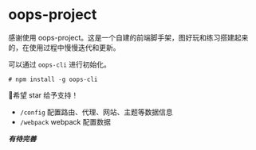 # oops-project

感谢使用 oops-project。这是一个自建的前端脚手架，图好玩和练习搭建起来的，在使用过程中慢慢迭代和更新。

可以通过 `oops-cli` 进行初始化。

```shell
# npm install -g oops-cli
```

👏希望 star 给予支持！

+ `/config` 配置路由、代理、网站、主题等数据信息
+ `/webpack` webpack 配置数据

***有待完善***
